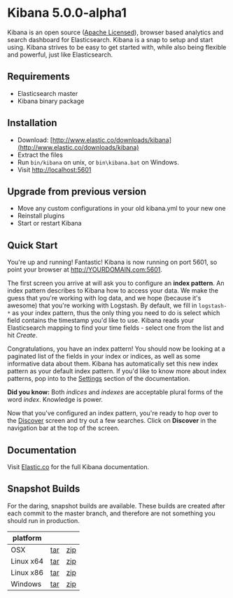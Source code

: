 # Kibana 5.0.0-alpha1

Kibana is an open source ([Apache Licensed](https://github.com/elastic/kibana/blob/master/LICENSE.md)), browser based analytics and search dashboard for Elasticsearch. Kibana is a snap to setup and start using. Kibana strives to be easy to get started with, while also being flexible and powerful, just like Elasticsearch.

## Requirements

- Elasticsearch master
- Kibana binary package

## Installation

* Download: [http://www.elastic.co/downloads/kibana](http://www.elastic.co/downloads/kibana)
* Extract the files
* Run `bin/kibana` on unix, or `bin\kibana.bat` on Windows.
* Visit [http://localhost:5601](http://localhost:5601)


## Upgrade from previous version

* Move any custom configurations in your old kibana.yml to your new one
* Reinstall plugins
* Start or restart Kibana

## Quick Start

You're up and running! Fantastic! Kibana is now running on port 5601, so point your browser at http://YOURDOMAIN.com:5601.

The first screen you arrive at will ask you to configure an **index pattern**. An index pattern describes to Kibana how to access your data. We make the guess that you're working with log data, and we hope (because it's awesome) that you're working with Logstash. By default, we fill in `logstash-*` as your index pattern, thus the only thing you need to do is select which field contains the timestamp you'd like to use. Kibana reads your Elasticsearch mapping to find your time fields - select one from the list and hit *Create*.

Congratulations, you have an index pattern! You should now be looking at a paginated list of the fields in your index or indices, as well as some informative data about them. Kibana has automatically set this new index pattern as your default index pattern. If you'd like to know more about index patterns, pop into to the [Settings](#settings) section of the documentation.

**Did you know:** Both *indices* and *indexes* are acceptable plural forms of the word *index*. Knowledge is power.

Now that you've configured an index pattern, you're ready to hop over to the [Discover](#discover) screen and try out a few searches. Click on **Discover** in the navigation bar at the top of the screen.

## Documentation

Visit [Elastic.co](http://www.elastic.co/guide/en/kibana/current/index.html) for the full Kibana documentation.

## Snapshot Builds

For the daring, snapshot builds are available. These builds are created after each commit to the master branch, and therefore are not something you should run in production.

| platform |  |  |
| --- | --- | --- |
| OSX | [tar](http://download.elastic.co/kibana/kibana-snapshot/kibana-5.0.0-alpha1-darwin-x64.tar.gz) | [zip](http://download.elastic.co/kibana/kibana-snapshot/kibana-5.0.0-alpha1-darwin-x64.zip) |
| Linux x64 | [tar](http://download.elastic.co/kibana/kibana-snapshot/kibana-5.0.0-alpha1-linux-x64.tar.gz) | [zip](http://download.elastic.co/kibana/kibana-snapshot/kibana-5.0.0-alpha1-linux-x64.zip) |
| Linux x86 | [tar](http://download.elastic.co/kibana/kibana-snapshot/kibana-5.0.0-alpha1-linux-x86.tar.gz) | [zip](http://download.elastic.co/kibana/kibana-snapshot/kibana-5.0.0-alpha1-linux-x86.zip) |
| Windows | [tar](http://download.elastic.co/kibana/kibana-snapshot/kibana-5.0.0-alpha1-windows.tar.gz) | [zip](http://download.elastic.co/kibana/kibana-snapshot/kibana-5.0.0-alpha1-windows.zip) |

